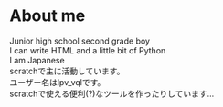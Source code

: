 # About me
Junior high school second grade boy<br>
I can write HTML and a little bit of Python<br>
I am Japanese<br>
scratchで主に活動しています。<br>
ユーザー名はlpv_vqlです。<br>
scratchで使える便利(?)なツールを作ったりしています...
